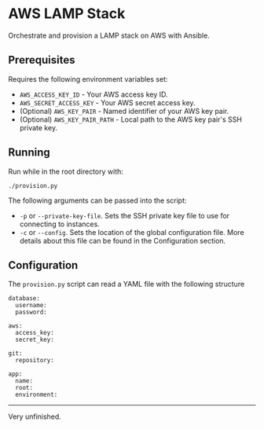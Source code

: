 AWS LAMP Stack
==============
Orchestrate and provision a LAMP stack on AWS with Ansible.

Prerequisites
-------------
Requires the following environment variables set:
* `AWS_ACCESS_KEY_ID` - Your AWS access key ID.
* `AWS_SECRET_ACCESS_KEY` - Your AWS secret access key.
* (Optional) `AWS_KEY_PAIR` - Named identifier of your AWS key pair.
* (Optional) `AWS_KEY_PAIR_PATH` - Local path to the AWS key pair's SSH private key.

Running
-------
Run while in the root directory with:
```
./provision.py
```

The following arguments can be passed into the script:
* `-p` or `--private-key-file`. Sets the SSH private key file to use for connecting to instances.
* `-c` or `--config`. Sets the location of the global configuration file. More details about this file can be found in the Configuration section.

Configuration
-------------
The `provision.py` script can read a YAML file with the following structure
```
database:
  username:
  password:

aws:
  access_key:
  secret_key:

git:
  repository:

app:
  name:
  root:
  environment:
```

---

Very unfinished.
